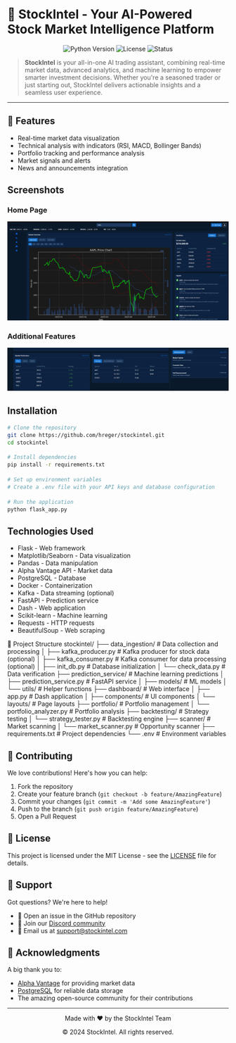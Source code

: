 # 🚀 StockIntel - Your AI-Powered Stock Market Intelligence Platform

<div align="center">
  <img src="https://img.shields.io/badge/Python-3.8+-blue.svg" alt="Python Version">
  <img src="https://img.shields.io/badge/License-MIT-green.svg" alt="License">
  <img src="https://img.shields.io/badge/Status-Active-brightgreen.svg" alt="Status">
</div>

> **StockIntel** is your all-in-one AI trading assistant, combining real-time market data, advanced analytics, and machine learning to empower smarter investment decisions. Whether you're a seasoned trader or just starting out, StockIntel delivers actionable insights and a seamless user experience.

---

## 🌟 Features

- Real-time market data visualization
- Technical analysis with indicators (RSI, MACD, Bollinger Bands)
- Portfolio tracking and performance analysis
- Market signals and alerts
- News and announcements integration


## Screenshots

### Home Page
![Home Page](screenshots/home_page.png)

### Additional Features
![Other Features](screenshots/other_features.png)

## Installation

```bash
# Clone the repository
git clone https://github.com/hreger/stockintel.git
cd stockintel

# Install dependencies
pip install -r requirements.txt

# Set up environment variables
# Create a .env file with your API keys and database configuration

# Run the application
python flask_app.py
```

## Technologies Used
- Flask - Web framework
- Matplotlib/Seaborn - Data visualization
- Pandas - Data manipulation
- Alpha Vantage API - Market data
- PostgreSQL - Database
- Docker - Containerization
- Kafka - Data streaming (optional)
- FastAPI - Prediction service
- Dash - Web application
- Scikit-learn - Machine learning
- Requests - HTTP requests
- BeautifulSoup - Web scraping



📁 Project Structure
stockintel/
├── data_ingestion/          # Data collection and processing
│   ├── kafka_producer.py    # Kafka producer for stock data (optional)
│   ├── kafka_consumer.py    # Kafka consumer for data processing (optional)
│   ├── init_db.py           # Database initialization
│   └── check_data.py        # Data verification
├── prediction_service/      # Machine learning predictions
│   ├── prediction_service.py # FastAPI service
│   ├── models/              # ML models
│   └── utils/               # Helper functions
├── dashboard/               # Web interface
│   ├── app.py               # Dash application
│   ├── components/          # UI components
│   └── layouts/             # Page layouts
├── portfolio/               # Portfolio management
│   └── portfolio_analyzer.py # Portfolio analysis
├── backtesting/             # Strategy testing
│   └── strategy_tester.py   # Backtesting engine
├── scanner/                 # Market scanning
│   └── market_scanner.py    # Opportunity scanner
├── requirements.txt         # Project dependencies
└── .env                     # Environment variables

## 🤝 Contributing

We love contributions! Here's how you can help:

1. Fork the repository
2. Create your feature branch (`git checkout -b feature/AmazingFeature`)
3. Commit your changes (`git commit -m 'Add some AmazingFeature'`)
4. Push to the branch (`git push origin feature/AmazingFeature`)
5. Open a Pull Request

## 📜 License

This project is licensed under the MIT License - see the [LICENSE](LICENSE) file for details.

## 💬 Support

Got questions? We're here to help!
- 🐛 Open an issue in the GitHub repository
- 💭 Join our [Discord community](https://discord.gg/your-discord-link)
- 📧 Email us at support@stockintel.com

## 🙏 Acknowledgments

A big thank you to:
- [Alpha Vantage](https://www.alphavantage.co/) for providing market data
- [PostgreSQL](https://www.postgresql.org/) for reliable data storage
- The amazing open-source community for their contributions

---

<div align="center">
  <p>Made with ❤️ by the StockIntel Team</p>
  <p>© 2024 StockIntel. All rights reserved.</p>
</div>
